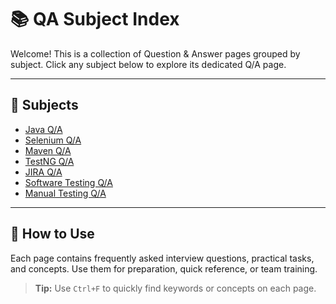 # 📚 QA Subject Index

Welcome! This is a collection of Question & Answer pages grouped by subject. Click any subject below to explore its dedicated Q/A page.

---

## 🔗 Subjects

- [Java Q/A](./java)
- [Selenium Q/A](./selenium)
- [Maven Q/A](./maven)
- [TestNG Q/A](./testng)
- [JIRA Q/A](./jira)
- [Software Testing Q/A](./software_testing)
- [Manual Testing Q/A](./manual_testing)

---

## 📝 How to Use

Each page contains frequently asked interview questions, practical tasks, and concepts. Use them for preparation, quick reference, or team training.

> **Tip:** Use `Ctrl+F` to quickly find keywords or concepts on each page.
